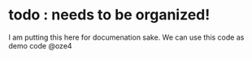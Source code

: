 # todo : needs to be organized!

I am putting this here for documenation sake. We can use this code as demo code @oze4